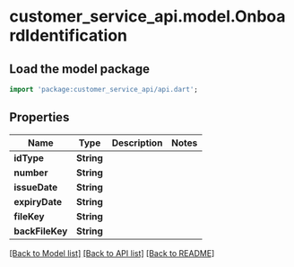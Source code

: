 # customer_service_api.model.OnboardIdentification

## Load the model package
```dart
import 'package:customer_service_api/api.dart';
```

## Properties
Name | Type | Description | Notes
------------ | ------------- | ------------- | -------------
**idType** | **String** |  | 
**number** | **String** |  | 
**issueDate** | **String** |  | 
**expiryDate** | **String** |  | 
**fileKey** | **String** |  | 
**backFileKey** | **String** |  | 

[[Back to Model list]](../README.md#documentation-for-models) [[Back to API list]](../README.md#documentation-for-api-endpoints) [[Back to README]](../README.md)


